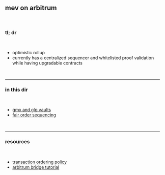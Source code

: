 ## mev on arbitrum

<br>

### tl; dr

<br>

* optimistic rollup
* currently has a centralized sequencer and whitelisted proof validation while having upgradable contracts

<br>

----

### in this dir

<br>

* [gmx and glp vaults](gmx)
* [fair order sequencing](fair_ordering_sequencing)

<br>

---

### resources

<br>

* [transaction ordering policy](https://research.arbitrum.io/t/transaction-ordering-policy/127)
* [arbitrum bridge tutorial](https://arbitrum.io/bridge-tutorial/)
